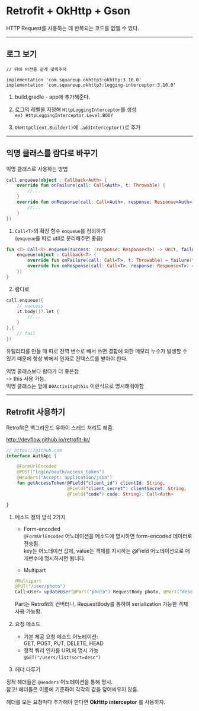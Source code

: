 # Retrofit + OkHttp + Gson  
HTTP Request를 사용하는 데 반복되는 코드를 없앨 수 있다.

---
## 로그 보기

```
// 뒤에 버전을 같게 맞춰주자

implementation 'com.squareup.okhttp3:okhttp:3.10.0'
implementation 'com.squareup.okhttp3:logging-interceptor:3.10.0'
```
1. build.gradle - app에 추가해준다.

2. 로그의 레벨을 지정해 `HttpLoggingInterceptor`를 생성  
`ex) HttpLoggingInterceptor.Level.BODY`

3. `OkHttpClient.Builder()`에 `.addInterceptor()`로 추가

---

## 익명 클래스를 람다로 바꾸기

익명 클래스로 사용하는 방법
```kotlin
call.enqueue(object : Callback<Auth> {
    override fun onFailure(call: Call<Auth>, t: Throwable) {
        //...
    }
    override fun onResponse(call: Call<Auth>, response: Response<Auth>) {
        //...
    }
})
```

1. `Call<T>`의 확장 함수 `enqueue`를 정의하기  
(`enqueue`를 따로 util로 분리해주면 좋음)

```kotlin
fun <T> Call<T>.enqueue(success: (response: Response<T>) -> Unit, failure: (t: Throwable) -> Unit) {
    enqueue(object : Callback<T> {
        override fun onFailure(call: Call<T>, t: Throwable) = failure(t)
        override fun onResponse(call: Call<T>, response: Response<T>) = success(response)
    })
}
```
2. 람다로 

```kotlin
call.enqueue({
    // success
    it.body()?.let {
        //...
    }
},{
    // fail
})
```

유틸리티를 만들 때 따로 전역 변수로 빼서 쓰면 결합에 의한 메모리 누수가 발생할 수 있기 때문에
항상 밖에서 인자로 컨텍스트를 받아야 한다.

익명 클래스보다 람다가 더 좋은점  
-> this 사용 가능.  
익명 클래스는 앞에 `00Activity@this` 이런식으로 명시해줘야함



--------

## Retrofit 사용하기

Retrofit은 백그라운드 유아이 스레드 처리도 해줌.

http://devflow.github.io/retrofit-kr/


```kotlin
// https://github.com
interface AuthApi {

    @FormUrlEncoded
    @POST("login/oauth/access_token")
    @Headers("Accept: application/json")
    fun getAccessToken(@Field("client_id") clientId: String,
                       @Field("client_secret") clientSecret: String,
                       @Field("code") code: String): Call<Auth>

}
```

1. 메소드 정의 방식 2가지

    - Form-encoded  
    `@FormUrlEncoded` 어노테이션을 메소드에 명시하면 form-encoded 데이터로 전송됨.    
    key는 어노테이션 값에, value는 객체를 지시하는 @Field 어노테이션으로 매개변수에 명시하시면 됩니다.

    - Multipart

    ```java
    @Multipart
    @PUT("/user/photo")
    Call<User> updateUser(@Part("photo") RequestBody photo, @Part("description") RequestBody description);
    ```
    Part는 Retrofit의 컨버터나, RequestBody를 통하여 serialization 가능한 객체 사용 가능함.

2. 요청 메소드

    - 기본 제공 요청 메소드 어노테이션:  
    GET, POST, PUT, DELETE, HEAD
    - 정적 쿼리 인자를 URL에 명시 가능  
    `@GET("/users/list?sort=desc")`

3. 헤더 다루기

정적 헤더들은 `@Headers` 어노테이션을 통해 명시.  
참고! 헤더들은 이름에 기준하여 각각의 값을 덮어씌우지 않음.

헤더를 모든 요청마다 추가해야 한다면 **OkHttp interceptor** 를 사용하자.


